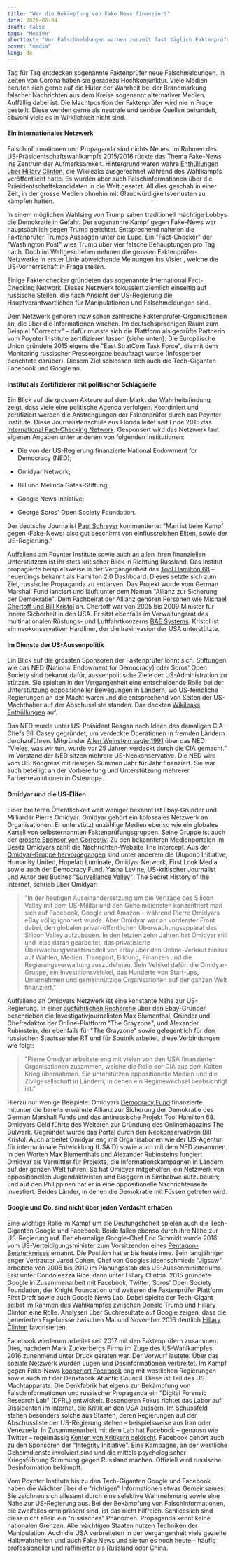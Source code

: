 ```yaml
---
title: "Wer die Bekämpfung von Fake News finanziert"
date: 2020-06-04
draft: false
tags: "Medien"
shorttext: "Vor Falschmeldungen warnen zurzeit fast täglich Faktenprüfer. Doch sie sind mit den Machteliten verflochten und wenig glaubwürdig."
cover: "media"
lang: de
---
```


Tag für Tag entdecken sogenannte Faktenprüfer neue Falschmeldungen. In Zeiten von Corona haben sie geradezu Hochkonjunktur. Viele Medien berufen sich gerne auf die Hüter der Wahrheit bei der Brandmarkung falscher Nachrichten aus dem Kreise sogenannt alternativer Medien. Auffällig dabei ist: Die Machtposition der Faktenprüfer wird nie in Frage gestellt. Diese werden gerne als neutrale und seriöse Quellen behandelt, obwohl viele es in Wirklichkeit nicht sind.

#### Ein internationales Netzwerk

Falschinformationen und Propaganda sind nichts Neues. Im Rahmen des US-Präsidentschaftswahlkampfs 2015/2016 rückte das Thema Fake-News ins Zentrum der Aufmerksamkeit. Hintergrund waren wahre [Enthüllungen über Hillary Clinton](https://wikileaks.org/clinton-emails/?q=&mfrom=Hillary%20Clinton "Hillary Clinton Email Archive"), die Wikileaks ausgerechnet während des Wahlkampfs veröffentlicht hatte. Es wurden aber auch Falschinformationen über die Präsidentschaftskandidaten in die Welt gesetzt. All dies geschah in einer Zeit, in der grosse Medien ohnehin mit Glaubwürdigkeitsverlusten zu kämpfen hatten.

In einem möglichen Wahlsieg von Trump sahen traditionell mächtige Lobbys die Demokratie in Gefahr. Der sogenannte Kampf gegen Fake-News war hauptsächlich gegen Trump gerichtet. Entsprechend nahmen die Faktenprüfer Trumps Aussagen unter die Lupe. Ein "[Fact-Checker](https://www.washingtonpost.com/graphics/politics/trump-claims/?utm_term=.fe09c2c13364 "100 days of Trump claims")" der "Washington Post" wies Trump über vier falsche Behauptungen pro Tag nach. Doch im Weltgeschehen nehmen die grossen Faktenprüfer-Netzwerke in erster Linie abweichende Meinungen ins Visier , welche die US-Vorherrschaft in Frage stellen.

Einige Faktenchecker gründeten das sogenannte International Fact-Checking Network. Dieses Netzwerk fokussiert ziemlich einseitig auf russische Stellen, die nach Ansicht der US-Regierung die Hauptverantwortlichen für Manipulationen und Falschmeldungen sind.

Dem Netzwerk gehören inzwischen zahlreiche Faktenprüfer-Organisationen an, die über die Informationen wachen. Im deutschsprachigen Raum zum Beispiel "Correctiv" – dafür musste sich die Plattform als geprüfte Partnerin vom Poynter Institute zertifizieren lassen (siehe unten). Die Europäische Union gründete 2015 eigens die "East StratCom Task Force", die mit dem Monitoring russischer Presseorgane beauftragt wurde (Infosperber berichtete darüber). Diesem Ziel schlossen sich auch die Tech-Giganten Facebook und Google an.

#### Institut als Zertifizierer mit politischer Schlagseite

Ein Blick auf die grossen Akteure auf dem Markt der Wahrheitsfindung zeigt, dass viele eine politische Agenda verfolgen. Koordiniert und zertifiziert werden die Anstrengungen der Faktenprüfer durch das Poynter Institute. Diese Journalistenschule aus Florida leitet seit Ende 2015 das [International Fact-Checking Network](https://www.poynter.org/about-the-international-fact-checking-network/ "About the International Fact-Checking Network"). Gesponsert wird das Netzwerk laut eigenen Angaben unter anderem von folgenden Institutionen:

  - Die von der US-Regierung finanzierte National Endowment for Democracy (NED);

  - Omidyar Network;

  - Bill und Melinda Gates-Stiftung;

  - Google News Initiative;

  - George Soros' Open Society Foundation.

Der deutsche Journalist [Paul Schreyer](https://www.heise.de/tp/features/Facebook-Wahrheitspruefer-Correctiv-verstrickt-sich-in-Widersprueche-3605916.html?seite=all "Facebook-Wahrheitsprüfer Correctiv verstrickt sich in Widersprüche") kommentierte: "Man ist beim Kampf gegen ‹Fake-News› also gut beschirmt von einflussreichen Eliten, sowie der US-Regierung."

Auffallend am Poynter Institute sowie auch an allen ihren finanziellen Unterstützern ist ihr stets kritischer Blick in Richtung Russland. Das Institut propagierte beispielsweise in der Vergangenheit das [Tool Hamilton 68](https://www.poynter.org/fact-checking/2017/this-online-dashboard-is-monitoring-russian-propaganda-about-the-german-election/ "This online dashboard is monitoring Russian propaganda about the German election") – neuerdings bekannt als Hamilton 2.0 Dashboard. Dieses setzte sich zum Ziel, russische Propaganda zu entlarven. Das Projekt wurde vom German Marshall Fund lanciert und läuft unter dem Namen "Allianz zur Sicherung der Demokratie". Dem Fachbeirat der Allianz gehören Personen wie [Michael Chertoff und Bill Kristol](https://securingdemocracy.gmfus.org/about-us/advisory-council/ "Advisory Council") an. Chertoff war von 2005 bis 2009 Minister für Innere Sicherheit in den USA. Er sitzt ebenfalls im Verwaltungsrat des multinationalen Rüstungs- und Luftfahrtkonzerns [BAE Systems](https://www.baesystems.com/en-us/our-company/about-us/bae-systems-inc/inc-board-of-directors/michael-chertoff "Chairman of the Board and Former Secretary of the U.S. Department of Homeland Security"). Kristol ist ein neokonservativer Hardliner, der die Irakinvasion der USA unterstützte.

#### Im Dienste der US-Aussenpolitik

Ein Blick auf die grössten Sponsoren der Faktenprüfer lohnt sich. Stiftungen wie das NED (National Endowment for Democracy) oder Soros' Open Society sind bekannt dafür, aussenpolitische Ziele der US-Administration zu stützen. Sie spielten in der Vergangenheit eine entscheidende Rolle bei der Unterstützung oppositioneller Bewegungen in Ländern, wo US-feindliche Regierungen an der Macht waren und die entsprechend von Seiten der US-Machthaber auf der Abschussliste standen. Das deckten [Wikileaks Enthüllungen](https://dissidentvoice.org/2015/10/the-arab-spring-made-in-the-usa/ "The Arab Spring: Made in the USA") auf.

Das NED wurde unter US-Präsident Reagan nach Ideen des damaligen CIA-Chefs Bill Casey gegründet, um verdeckte Operationen in fremden Ländern durchzuführen. Mitgründer [Allen Weinstein sagte 1991](https://williamblum.org/chapters/rogue-state/trojan-horse-the-national-endowment-for-democracy "Trojan Horse: The National Endowment for Democracy") über das NED: "Vieles, was wir tun, wurde vor 25 Jahren verdeckt durch die CIA gemacht." Im Vorstand der NED sitzen mehrere US-Neokonservative. Die NED wird vom US-Kongress mit riesigen Summen Jahr für Jahr finanziert. Sie war auch beteiligt an der Vorbereitung und Unterstützung mehrerer Farbenrevolutionen in Osteuropa.

#### Omidyar und die US-Eliten

Einer breiteren Öffentlichkeit weit weniger bekannt ist Ebay-Gründer und Milliardär Pierre Omidyar. Omidyar gehört ein kolossales Netzwerk an Organisationen. Er unterstützt unzählige Medien ebenso wie ein globales Kartell von selbsternannten Faktenprüfungsgruppen. Seine Gruppe ist auch der [grösste Sponsor von Correctiv](https://correctiv.org/ueber-uns/ "Über uns - Recherchen für die Gesellschaft"). Zu den bekannteren Medienportalen im Besitz Omidyars zählt die Nachrichten-Website The Intercept. Aus der [Omidyar-Gruppe hervorgegangen](https://www.mintpressnews.com/ebay-founder-pierre-omidyar-is-funding-a-global-media-information-war/255199/ "How One of America’s Premier Data Monarchs is Funding a Global Information War and Shaping the Media Landscape") sind unter anderem die Ulupono Initiative, Humanity United, Hopelab Luminate, Omidyar Network, First Look Media sowie auch der Democracy Fund. Yasha Levine, US-kritischer Journalist und Autor des Buches "[Surveillance Valley](https://www.theguardian.com/books/2019/jan/06/surveillance-valley-by-yasha-levine-review "Surveillance Valley by Yasha Levine – review")": The Secret History of the Internet, schrieb über Omidyar:

> "In der heutigen Auseinandersetzung um die Verträge des Silicon Valley mit dem US-Militär und den Geheimdiensten konzentriert man sich auf Facebook, Google und Amazon - während Pierre Omidyars eBay völlig ignoriert wurde. Aber Omidyar war an vorderster Front dabei, den globalen privat-öffentlichen Überwachungsapparat des Silicon Valley aufzubauen. In den letzten zehn Jahren hat Omidyar still und leise daran gearbeitet, das privatisierte Überwachungsstaatsmodell von eBay über den Online-Verkauf hinaus auf Wahlen, Medien, Transport, Bildung, Finanzen und die Regierungsverwaltung auszudehnen. Sein Vehikel dafür: die Omidyar-Gruppe, ein Investitionsvehikel, das Hunderte von Start-ups, Unternehmen und gemeinnützige Organisationen auf der ganzen Welt finanziert."

Auffallend an Omidyars Netzwerk ist eine konstante Nähe zur US-Regierung. In einer [ausführlichen Recherche](https://www.mintpressnews.com/pierre-omidyar-funding-of-pro-regime-change-networks-and-partnerships-with-cia-cutouts/255337/ "Pierre Omidyar’s Funding of Pro-Regime-Change Networks and Partnerships with CIA Cutouts") über den Ebay-Gründer beschrieben die Investigativjournalisten Max Blumenthal, Gründer und Chefredaktor der Online-Plattform "The Grayzone", und Alexander Rubinstein, der ebenfalls für "The Grayzone" sowie gelegentlich für den russischen Staatssender RT und für Sputnik arbeitet, diese Verbindungen wie folgt: 

> "Pierre Omidyar arbeitete eng mit vielen von den USA finanzierten Organisationen zusammen, welche die Rolle der CIA aus dem Kalten Krieg übernahmen. Sie unterstützen oppositionelle Medien und die Zivilgesellschaft in Ländern, in denen ein Regimewechsel beabsichtigt ist."

Hierzu nur wenige Beispiele: Omidyars [Democracy Fund](https://www.democracyfund.org/about-us "Democracy Fund is a bipartisan foundation established by eBay founder and philanthropist Pierre Omidyar to help ensure that the American people come first in our democracy.") finanzierte mitunter die bereits erwähnte Allianz zur Sicherung der Demokratie des German Marshall Funds und das antirussische Projekt Tool Hamilton 68. Omidyars Geld führte des Weiteren zur Gründung des Onlinemagazins The Bulwark. Gegründet wurde das Portal durch den Neokonservativen Bill Kristol. Auch arbeitet Omidyar eng mit Organisationen wie der US-Agentur für internationale Entwicklung (USAID) sowie auch mit dem NED zusammen. In den Worten Max Blumenthals und Alexander Rubinsteins fungiert Omidyar als Vermittler für Projekte, die Informationskampagnen in Ländern auf der ganzen Welt führen. So hat Omidyar mitgeholfen, ein Netzwerk von oppositionellen Jugendaktivisten und Bloggern in Simbabwe aufzubauen; und auf den Philippinen hat er in eine oppositionelle Nachrichtenseite investiert. Beides Länder, in denen die Demokratie mit Füssen getreten wird.

#### Google und Co. sind nicht über jeden Verdacht erhaben

Eine wichtige Rolle im Kampf um die Deutungshoheit spielen auch die Tech-Giganten Google und Facebook. Beide fallen ebenso durch ihre Nähe zur US-Regierung auf. Der ehemalige Google-Chef Eric Schmidt wurde 2016 vom US-Verteidigungsminister zum Vorsitzenden eines [Pentagon-Beraterkreises](https://www.heise.de/tp/features/Wie-unabhaengig-sind-die-Facebook-Faktenchecker-4273677.html "Wie unabhängig sind die Facebook-Faktenchecker?") ernannt. Die Position hat er bis heute inne. Sein langjähriger enger Vertrauter Jared Cohen, Chef von Googles Ideenschmiede "Jigsaw", arbeitete von 2006 bis 2010 im Planungsstab des US-Aussenministeriums. Erst unter Condoleezza Rice, dann unter Hillary Clinton. 2015 gründete Google in Zusammenarbeit mit Facebook, Twitter, Soros’ Open Society Foundation, der Knight Foundation und weiteren die Faktenprüfer Plattform First Draft sowie auch Google News Lab. Dabei spielte der Tech-Gigant selbst im Rahmen des Wahlkampfes zwischen Donald Trump und Hillary Clinton eine Rolle. Analysen über Suchresultate auf Google zeigen, dass die generierten Ergebnisse zwischen Mai und November 2016 deutlich [Hillary Clinton](https://www.politico.com/magazine/story/2015/08/how-google-could-rig-the-2016-election-121548 "How Google Could Rig the 2016 Election") favorisierten.

Facebook wiederum arbeitet seit 2017 mit den Faktenprüfern zusammen. Dies, nachdem Mark Zuckerbergs Firma im Zuge des US-Wahlkampfes 2016 zunehmend unter Druck geraten war. Der Vorwurf lautete: Über das soziale Netzwerk würden Lügen und Desinformationen verbreitet. Im Kampf gegen Fake-News [kooperiert Facebook](https://www.reuters.com/article/us-facebook-elections/facebook-expands-fake-election-news-fight-but-falsehoods-still-rampant-idUSKCN1LZ2XY "Facebook expands fake election news fight, but falsehoods still rampant") eng mit westlichen Regierungen sowie auch mit der Denkfabrik Atlantic Council. Diese ist Teil des US-Machtapparats. Die Denkfabrik hat eigens zur Bekämpfung von Falschinformationen und russischer Propaganda ein "Digital Forensic Research Lab" (DFRL) entwickelt. Besonderen Fokus richtet das Labor auf Dissidenten im Internet, die Kritik an den USA äussern. Im Schussfeld stehen besonders solche aus Staaten, deren Regierungen auf der Abschussliste der US-Regierung stehen – beispielsweise aus Iran oder Venezuela. In Zusammenarbeit mit dem Lab hat Facebook – genauso wie Twitter – regelmässig [Konten von Kritikern gelöscht](https://www.mintpressnews.com/social-media-control-how-silicon-valley-serves-us-state-department/263267/ "Social Media and Social Control: How Silicon Valley Serves the US State Department"). Facebook gehört auch zu den Sponsoren der "[Integrity Initiative](https://thegrayzone.com/2018/12/17/inside-the-temple-of-covert-propaganda-the-integrity-initiative-and-the-uks-scandalous-information-war/ "Inside the temple of covert propaganda: The Integrity Initiative and the UK’s scandalous information war")". Eine Kampagne, an der westliche Geheimdienste involviert sind und die mittels psychologischer Kriegsführung Stimmung gegen Russland machen. Offiziell wird russische Desinformation bekämpft.

Vom Poynter Institute bis zu den Tech-Giganten Google und Facebook haben die Wächter über die "richtigen" Informationen etwas Gemeinsames: Sie zeichnen sich allesamt durch eine selektive Wahrnehmung sowie eine Nähe zur US-Regierung aus. Bei der Bekämpfung von Falschinformationen, die zweifellos omnipräsent sind, ist das nicht hilfreich. Schliesslich sind diese nicht allein ein "russisches" Phänomen. Propaganda kennt keine nationalen Grenzen. Alle mächtigen Staaten nutzen Techniken der Manipulation. Auch die USA verbreiteten in der Vergangenheit viele gezielte Halbwahrheiten und auch Fake News und sie tun es noch heute – häufig professioneller und raffinierter als Russland oder China.

